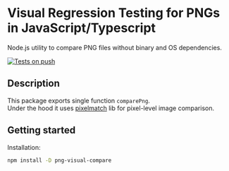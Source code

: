 # Visual Regression Testing for PNGs in JavaScript/Typescript

Node.js utility to compare PNG files without binary and OS dependencies.  

[![Tests on push](https://github.com/dichovsky/png-visual-compare/actions/workflows/main.yml/badge.svg?branch=main)](https://github.com/dichovsky/png-visual-compare/actions/workflows/main.yml)

## Description

This package exports single function `comparePng`.  
Under the hood it uses [pixelmatch](https://github.com/mapbox/pixelmatch/blob/master/README.md) lib for pixel-level image comparison.

## Getting started

Installation:

```sh
npm install -D png-visual-compare
```
